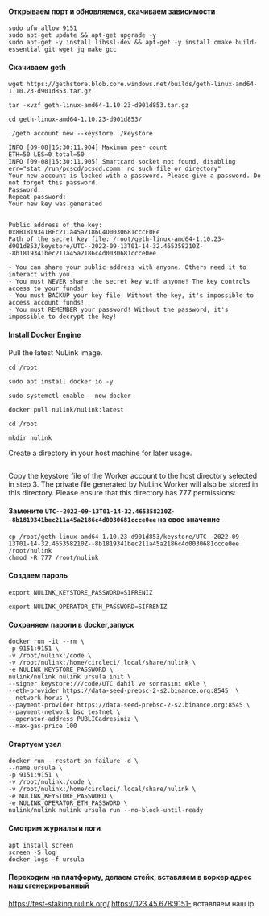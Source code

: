 #### Открываем порт и обновляемся, скачиваем зависимости
```
sudo ufw allow 9151
sudo apt-get update && apt-get upgrade -y
sudo apt-get -y install libssl-dev && apt-get -y install cmake build-essential git wget jq make gcc
```

#### Скачиваем geth
```
wget https://gethstore.blob.core.windows.net/builds/geth-linux-amd64-1.10.23-d901d853.tar.gz

tar -xvzf geth-linux-amd64-1.10.23-d901d853.tar.gz

cd geth-linux-amd64-1.10.23-d901d853/

./geth account new --keystore ./keystore
```
```
INFO [09-08|15:30:11.904] Maximum peer count                       ETH=50 LES=0 total=50
INFO [09-08|15:30:11.905] Smartcard socket not found, disabling    err="stat /run/pcscd/pcscd.comm: no such file or directory"
Your new account is locked with a password. Please give a password. Do not forget this password.
Password: 
Repeat password: 
Your new key was generated


Public address of the key:   0x8B1819341BEc211a45a2186C4D0030681cccE0Ee
Path of the secret key file: /root/geth-linux-amd64-1.10.23-d901d853/keystore/UTC--2022-09-13T01-14-32.465358210Z--8b1819341bec211a45a2186c4d0030681ccce0ee

- You can share your public address with anyone. Others need it to interact with you.
- You must NEVER share the secret key with anyone! The key controls access to your funds!
- You must BACKUP your key file! Without the key, it's impossible to access account funds!
- You must REMEMBER your password! Without the password, it's impossible to decrypt the key!
```

#### Install Docker Engine
Pull the latest NuLink image.
```
cd /root

sudo apt install docker.io -y

sudo systemctl enable --now docker

docker pull nulink/nulink:latest

cd /root

mkdir nulink
```
Create a directory in your host machine for later usage.
```

```
Copy the keystore file of the Worker account to the host directory selected in step 3. The private file generated by NuLink Worker will also be stored in this directory. Please ensure that this directory has 777 permissions:
#### Замените `UTC--2022-09-13T01-14-32.465358210Z--8b1819341bec211a45a2186c4d0030681ccce0ee` на свое значение
``` 
cp /root/geth-linux-amd64-1.10.23-d901d853/keystore/UTC--2022-09-13T01-14-32.465358210Z--8b1819341bec211a45a2186c4d0030681ccce0ee /root/nulink
chmod -R 777 /root/nulink
 ```
#### Создаем пароль
```
export NULINK_KEYSTORE_PASSWORD=SIFRENIZ

export NULINK_OPERATOR_ETH_PASSWORD=SIFRENIZ
```
#### Сохраняем пароли в docker,запуск
```
docker run -it --rm \
-p 9151:9151 \
-v /root/nulink:/code \
-v /root/nulink:/home/circleci/.local/share/nulink \
-e NULINK_KEYSTORE_PASSWORD \
nulink/nulink nulink ursula init \
--signer keystore:///code/UTC dahil ve sonrasını ekle \
--eth-provider https://data-seed-prebsc-2-s2.binance.org:8545  \
--network horus \
--payment-provider https://data-seed-prebsc-2-s2.binance.org:8545 \
--payment-network bsc_testnet \
--operator-address PUBLICadresiniz \
--max-gas-price 100
```
#### Стартуем узел 
```
docker run --restart on-failure -d \
--name ursula \
-p 9151:9151 \
-v /root/nulink:/code \
-v /root/nulink:/home/circleci/.local/share/nulink \
-e NULINK_KEYSTORE_PASSWORD \
-e NULINK_OPERATOR_ETH_PASSWORD \
nulink/nulink nulink ursula run --no-block-until-ready
```

#### Смотрим журналы и логи
```
apt install screen
screen -S log
docker logs -f ursula
```

#### Переходим на платформу, делаем стейк, вставляем в воркер адрес наш сгенерированный 
https://test-staking.nulink.org/
https://123.45.678:9151- вставляем наш ip
